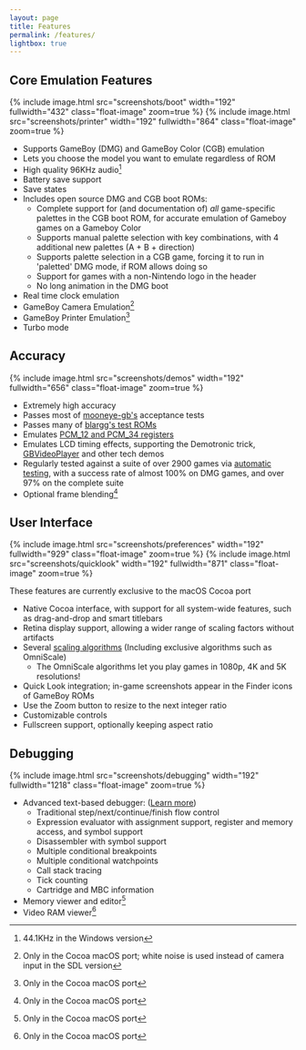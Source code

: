```yaml
---
layout: page
title: Features
permalink: /features/
lightbox: true
---
```


## Core Emulation Features

{% include image.html src="screenshots/boot" width="192" fullwidth="432" class="float-image" zoom=true %}
{% include image.html src="screenshots/printer" width="192" fullwidth="864" class="float-image" zoom=true %}

 * Supports GameBoy (DMG) and GameBoy Color (CGB) emulation
 * Lets you choose the model you want to emulate regardless of ROM
 * High quality 96KHz audio[^1]
 * Battery save support
 * Save states
 * Includes open source DMG and CGB boot ROMs:
   * Complete support for (and documentation of) *all* game-specific palettes in the CGB boot ROM, for accurate emulation of Gameboy games on a Gameboy Color
   * Supports manual palette selection with key combinations, with 4 additional new palettes (A + B + direction)
   * Supports palette selection in a CGB game, forcing it to run in 'paletted' DMG mode, if ROM allows doing so
   * Support for games with a non-Nintendo logo in the header
   * No long animation in the DMG boot
 * Real time clock emulation
 * GameBoy Camera Emulation[^2]
 * GameBoy Printer Emulation[^3]
 * Turbo mode
 
## <a name="accuracy">Accuracy</a>

{% include image.html src="screenshots/demos" width="192" fullwidth="656" class="float-image" zoom=true %}


 * Extremely high accuracy
 * Passes most of [mooneye-gb's](https://github.com/Gekkio/mooneye-gb) acceptance tests
 * Passes many of [blargg's test ROMs](http://gbdev.gg8.se/wiki/articles/Test_ROMs#Blargg.27s_tests)
 * Emulates [PCM_12 and PCM_34 registers](https://github.com/LIJI32/GBVisualizer)
 * Emulates LCD timing effects, supporting the Demotronic trick, [GBVideoPlayer](https://github.com/LIJI32/GBVideoPlayer) and other tech demos
 * Regularly tested against a suite of over 2900 games via [automatic testing](/automation/), with a success rate of almost 100% on DMG games, and over 97% on the complete suite
 * Optional frame blending[^3]
 
  
## User Interface

{% include image.html src="screenshots/preferences" width="192" fullwidth="929" class="float-image" zoom=true %}
{% include image.html src="screenshots/quicklook" width="192" fullwidth="871" class="float-image" zoom=true %}

These features are currently exclusive to the macOS Cocoa port


 * Native Cocoa interface, with support for all system-wide features, such as drag-and-drop and smart titlebars
 * Retina display support, allowing a wider range of scaling factors without artifacts
 * Several [scaling algorithms](/scaling/) (Including exclusive algorithms such as OmniScale)
   * The OmniScale algorithms let you play games in 1080p, 4K and 5K resolutions!
 * Quick Look integration; in-game screenshots appear in the Finder icons of GameBoy ROMs
 * Use the Zoom button to resize to the next integer ratio
 * Customizable controls
 * Fullscreen support, optionally keeping aspect ratio
 
## <a name="debugging">Debugging</a>
 
{% include image.html src="screenshots/debugging" width="192" fullwidth="1218" class="float-image" zoom=true %}

 * Advanced text-based debugger: ([Learn more](/debugger/))
    * Traditional step/next/continue/finish flow control
    * Expression evaluator with assignment support, register and memory access, and symbol support
    * Disassembler with symbol support
    * Multiple conditional breakpoints
    * Multiple conditional watchpoints
    * Call stack tracing
    * Tick counting
    * Cartridge and MBC information
 * Memory viewer and editor[^3]
 * Video RAM viewer[^3]
 
 [^1]: 44.1KHz in the Windows version
 [^2]: Only in the Cocoa macOS port; white noise is used instead of camera input in the SDL version
 [^3]: Only in the Cocoa macOS port
 [^4]: Not supported on Windows

